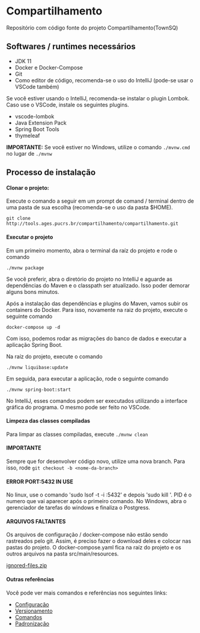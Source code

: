 # Compartilhamento

Repositório com código fonte do projeto Compartilhamento(TownSQ)

## Softwares / runtimes necessários
* JDK 11 
* Docker e Docker-Compose
* Git
* Como editor de código, recomenda-se o uso do IntelliJ (pode-se usar o VSCode também)

Se você estiver usando o IntelliJ, recomenda-se instalar o plugin Lombok. Caso use o VSCode, instale os seguintes plugins.

* vscode-lombok
* Java Extension Pack
* Spring Boot Tools
* thymeleaf

<b>IMPORTANTE:</b> Se você estiver no Windows, utilize o comando `./mvnw.cmd` no lugar de `./mvnw`

## Processo de instalação

#### Clonar o projeto:

Execute o comando a seguir em um prompt de comand / terminal dentro de uma pasta de sua escolha (recomenda-se o uso da pasta $HOME).

`git clone http://tools.ages.pucrs.br/compartilhamento/compartilhamento.git`

#### Executar o projeto

Em um primeiro momento, abra o terminal da raíz do projeto e rode o comando

`./mvnw package`

Se você preferir, abra o diretório do projeto no IntelliJ e aguarde as dependências do Maven e o classpath ser atualizado.
Isso poder demorar alguns bons minutos.

Após a instalação das dependências e plugins do Maven, vamos subir os containers do Docker. 
Para isso, novamente na raiz do projeto, execute o seguinte comando

`docker-compose up -d`

Com isso, podemos rodar as migrações do banco de dados e executar a aplicação Spring Boot.

Na raíz do projeto, execute o comando

`./mvnw liquibase:update`

Em seguida, para executar a aplicação, rode o seguinte comando

`./mvnw spring-boot:start`

No IntelliJ, esses comandos podem ser executados utilizando a interface gráfica do programa. O mesmo pode ser feito no VSCode.

#### Limpeza das classes compiladas

Para limpar as classes compiladas, execute `./mvnw clean`

#### IMPORTANTE

Sempre que for desenvolver código novo, utilize uma nova branch. Para isso, rode `git checkout -b <nome-da-branch>`

#### ERROR PORT:5432 IN USE
No linux, use o comando 'sudo lsof -t -i :5432' e depois 'sudo kill <PID>'. PID é o numero que vai aparecer após o primeiro comando.
No Windows, abra o gerenciador de tarefas do windows e finaliza o Postgress.

#### ARQUIVOS FALTANTES

Os arquivos de configuração / docker-compose não estão sendo rastreados pelo git. Assim, é preciso fazer o download deles e colocar nas pastas do projeto. O docker-compose.yaml fica na raíz do projeto e os outros arquivos na pasta src/main/resources.

[ignored-files.zip](http://tools.ages.pucrs.br/compartilhamento/compartilhamento-wiki/wikis/uploads/9c3bbb87494af9800c382216ce42cea3/ignored-files.zip)

#### Outras referências

Você pode ver mais comandos e referências nos seguintes links:

* [Configuração](http://tools.ages.pucrs.br/compartilhamento/compartilhamento-wiki/wikis/configuracao)
* [Versionamento](http://tools.ages.pucrs.br/compartilhamento/compartilhamento-wiki/wikis/versionamento)
* [Comandos](http://tools.ages.pucrs.br/compartilhamento/compartilhamento-wiki/wikis/comandos)
* [Padronização](http://tools.ages.pucrs.br/compartilhamento/compartilhamento-wiki/wikis/padronizacao)